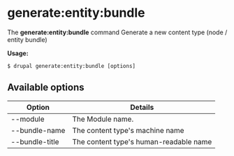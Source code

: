 # generate:entity:bundle
The **generate:entity:bundle** command Generate a new content type (node / entity bundle)

**Usage:**
```
$ drupal generate:entity:bundle [options] 
```

## Available options
Option | Details
-------|-------------
--module | The Module name.
--bundle-name | The content type's machine name
--bundle-title | The content type's human-readable name

